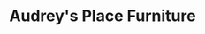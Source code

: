 ---
title: "Audrey's Place Furniture"
url: /indianapolis/audreys-place-furniture/
shop: furniture
---